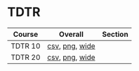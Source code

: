 # TDTR

| Course | Overall | Section |
| ------ | ------- | ------- |
| TDTR 10 | [csv](https://github.com/UCSD-Historical-Enrollment-Data/2024Fall/blob/main/overall/TDTR%2010.csv), [png](https://raw.githubusercontent.com/UCSD-Historical-Enrollment-Data/2024Fall/main/plot_overall/TDTR%2010.png), [wide](https://raw.githubusercontent.com/UCSD-Historical-Enrollment-Data/2024Fall/main/plot_overall_wide/TDTR%2010.png) |  |
| TDTR 20 | [csv](https://github.com/UCSD-Historical-Enrollment-Data/2024Fall/blob/main/overall/TDTR%2020.csv), [png](https://raw.githubusercontent.com/UCSD-Historical-Enrollment-Data/2024Fall/main/plot_overall/TDTR%2020.png), [wide](https://raw.githubusercontent.com/UCSD-Historical-Enrollment-Data/2024Fall/main/plot_overall_wide/TDTR%2020.png) |  |
